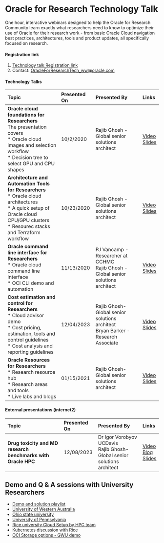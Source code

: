 # Oracle for Research Technology Talk

One hour, interactive webinars designed to help the Oracle for Research Community learn exactly what researchers need to know to optimize their use of Oracle for their research work - from basic Oracle Cloud navigation best practices, architectures, tools and product updates, all specifically focused on research.

#### Registration link
1. [Technology talk Registration link](https://oracle.zoom.us/webinar/register/3016008757998/WN_E4Ybiw4RTFWT5ZiTzRkBTQ)
2. Contact: OracleForResearchTech_ww@oracle.com

#### Technology Talks

| Topic | Presented On | Presented By | Links |
|     :---    |     :---      |:---      |:--- |
| **Oracle cloud foundations for Researchers**<br>The presentation covers<br>* Oracle cloud images and selection workflow<br>* Decision tree to select GPU and CPU shapes  | 10/2/2020| Rajib Ghosh - Global senior solutions architect    |[Video](http://oracl.info/XBP850BKalW)<br>[Slides](https://github.com/OracleForResearch/Technology-Talk/blob/main/OFRTechnologyTalk-10022020.pdf)|
| **Architecture and Automation Tools for Researchers**<br>* Oracle cloud architectures<br>* A quick setup of Oracle cloud CPU/GPU clusters<br>* Resourec stacks and Terraform workflow | 10/23/2020| Rajib Ghosh - Global senior solutions architect|[Video](https://youtu.be/kjy2XtAjJ-E)<br>[Slides](https://github.com/OracleForResearch/Technology-Talk/blob/main/OFRTechnologyTalk-10232020.pdf)
| **Oracle command line interface for Researchers**<br>* Oracle cloud command line interface<br>* OCI CLI demo and automation  | 11/13/2020 | PJ Vancamp - Researcher at CCHMC<br>Rajib Ghosh - Global senior solutions architect|[Video](https://youtu.be/7KXWtvM_eoI)<br>[Slides](https://github.com/OracleForResearch/Technology-Talk/blob/main/OFRTechnologyTalk-12042020.pdf)
| **Cost estimation and control for Researchers**<br>* Cloud advisor demo<br>* Cost pricing, estimation, tools and control guidelines<br>* Cost analysis and reporting guidelines  | 12/04/2023 | Rajib Ghosh- Global senior solutions architect<br>Bryan Barker - Research Associate|[Video](https://youtu.be/-GzEQI6rMgk)<br>[Slides](https://github.com/OracleForResearch/Technology-Talk/blob/main/OFRTechnologyTalk-12042020.pdf)
| **Oracle Resources for Researchers**<br>* Research resource hub<br>* Research areas and tools<br>* Live labs and blogs  | 01/15/2021 | Rajib Ghosh- Global senior solutions architect|[Video](https://youtu.be/lyr6zJk9pMg)<br>[Slides](https://github.com/OracleForResearch/Technology-Talk/blob/main/OFRTechnologyTalk-01152021.pdf)

#### External presentations (internet2)
| Topic | Presented On | Presented By | Links |
|     :---    |     :---      |:---      |:--- |
| **Drug toxicity and MD research benchmarks with Oracle HPC**  | 12/08/2023 | Dr Igor Vorobyov UCDavis<br>Rajib Ghosh- Global senior solutions architect|[Video](https://go.oracle.com/LP=102365?elqCampaignId=270235)<br>[Blog](https://internet2.edu/high-performance-computing-helps-researchers-predict-whether-a-drug-will-harm-your-heart/)<br>[Slides](https://github.com/OracleForResearch/Technology-Talk/blob/main/Internet2_UCDavis_12082020.pdf)

## Demo and Q & A sessions with University Researchers
* [Demo and solution playlist](https://www.youtube.com/playlist?list=PL-tjjbUH8cm3cGih2_IDUHt3b3kCqU5Kv)
* [University of Western Australia](https://www.youtube.com/watch?v=j6es4hvLHhI&list=PL-tjjbUH8cm3cGih2_IDUHt3b3kCqU5Kv&index=1)
* [Ohio state university](https://www.youtube.com/watch?v=RceXmeqxTfI&list=PL-tjjbUH8cm3cGih2_IDUHt3b3kCqU5Kv&index=2)
* [University of Pennsylvania]()
* [Rice university Cloud Setup by HPC team](https://youtu.be/6X30Md79cHk)
* [Kubernetes discussion with Rice](https://www.youtube.com/watch?v=VjbdSGe-dww&list=PL-tjjbUH8cm3cGih2_IDUHt3b3kCqU5Kv&index=4&t=2s)
* [OCI Storage options - GWU demo](https://www.youtube.com/watch?v=FcfqRMx4e-w&list=PL-tjjbUH8cm3cGih2_IDUHt3b3kCqU5Kv&index=5)
